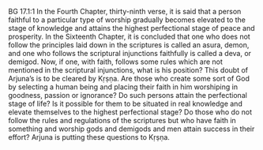 BG 17.1:1	In the Fourth Chapter, thirty-ninth verse, it is said that a person faithful to a particular type of worship gradually becomes elevated to the stage of knowledge and attains the highest perfectional stage of peace and prosperity. In the Sixteenth Chapter, it is concluded that one who does not follow the principles laid down in the scriptures is called an asura, demon, and one who follows the scriptural injunctions faithfully is called a deva, or demigod. Now, if one, with faith, follows some rules which are not mentioned in the scriptural injunctions, what is his position? This doubt of Arjuna’s is to be cleared by Kṛṣṇa. Are those who create some sort of God by selecting a human being and placing their faith in him worshiping in goodness, passion or ignorance? Do such persons attain the perfectional stage of life? Is it possible for them to be situated in real knowledge and elevate themselves to the highest perfectional stage? Do those who do not follow the rules and regulations of the scriptures but who have faith in something and worship gods and demigods and men attain success in their effort? Arjuna is putting these questions to Kṛṣṇa.